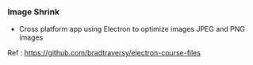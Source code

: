 ### Image Shrink

- Cross platform app using Electron to optimize images JPEG and PNG images

Ref : https://github.com/bradtraversy/electron-course-files

